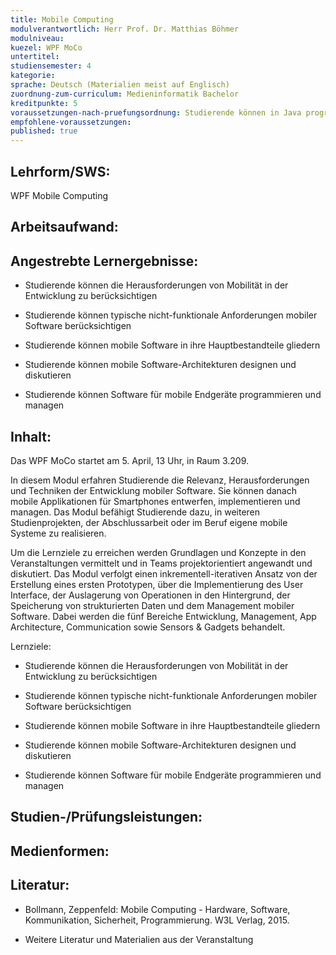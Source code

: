 ```yaml
---
title: Mobile Computing
modulverantwortlich: Herr Prof. Dr. Matthias Böhmer
modulniveau:
kuezel: WPF MoCo
untertitel:
studiensemester: 4
kategorie:
sprache: Deutsch (Materialien meist auf Englisch)
zuordnung-zum-curriculum: Medieninformatik Bachelor
kreditpunkte: 5
voraussetzungen-nach-pruefungsordnung: Studierende können in Java programmieren (nötig); Studierende können XML Dokumente strukturieren (empfohlen); Studierende kennen das Konzept von Nebenläufigkeit für Threads/Prozesse (empfohlen); Studierende kennen die Grundlagen von Datenbanken (empfohlen)
empfohlene-voraussetzungen: 
published: true
---
```


## Lehrform/SWS:
WPF Mobile Computing

## Arbeitsaufwand:

## Angestrebte Lernergebnisse:
- Studierende können die Herausforderungen von Mobilität in der Entwicklung zu berücksichtigen

- Studierende können typische nicht-funktionale Anforderungen mobiler Software berücksichtigen

- Studierende können mobile Software in ihre Hauptbestandteile gliedern

- Studierende können mobile Software-Architekturen designen und diskutieren

- Studierende können Software für mobile Endgeräte programmieren und managen 

## Inhalt:
Das WPF MoCo startet am 5. April, 13 Uhr, in Raum 3.209.  


In diesem Modul erfahren Studierende die Relevanz, Herausforderungen und Techniken der Entwicklung mobiler Software. Sie können danach mobile Applikationen für Smartphones entwerfen, implementieren und managen. Das Modul befähigt Studierende dazu, in weiteren Studienprojekten, der Abschlussarbeit oder im Beruf eigene mobile Systeme zu realisieren.  


Um die Lernziele zu erreichen werden Grundlagen und Konzepte in den Veranstaltungen vermittelt und in Teams projektorientiert angewandt und diskutiert. Das Modul verfolgt einen inkrementell-iterativen Ansatz von der Erstellung eines ersten Prototypen, über die Implementierung des User Interface, der Auslagerung von Operationen in den Hintergrund, der Speicherung von strukturierten Daten und dem Management mobiler Software. Dabei werden die fünf Bereiche Entwicklung, Management, App Architecture, Communication sowie Sensors & Gadgets behandelt.  


  


Lernziele:  




- Studierende können die Herausforderungen von Mobilität in der Entwicklung zu berücksichtigen

- Studierende können typische nicht-funktionale Anforderungen mobiler Software berücksichtigen

- Studierende können mobile Software in ihre Hauptbestandteile gliedern

- Studierende können mobile Software-Architekturen designen und diskutieren

- Studierende können Software für mobile Endgeräte programmieren und managen 

## Studien-/Prüfungsleistungen:


## Medienformen:


## Literatur:
- Bollmann, Zeppenfeld: Mobile Computing - Hardware, Software, Kommunikation, Sicherheit, Programmierung. W3L Verlag, 2015.

- Weitere Literatur und Materialien aus der Veranstaltung

